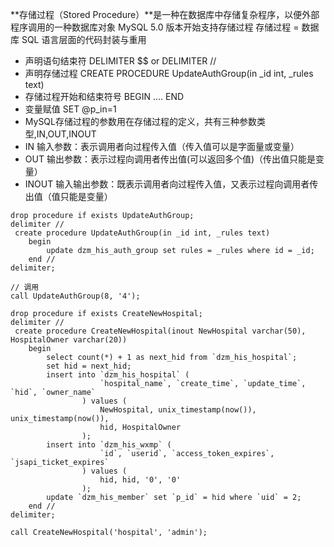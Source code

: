 **存储过程（Stored Procedure）**是一种在数据库中存储复杂程序，以便外部程序调用的一种数据库对象
MySQL 5.0 版本开始支持存储过程
存储过程 = 数据库 SQL 语言层面的代码封装与重用
 - 声明语句结束符 DELIMITER $$ or DELIMITER //
 - 声明存储过程 CREATE PROCEDURE UpdateAuthGroup(in _id int, _rules text)
 - 存储过程开始和结束符号 BEGIN .... END 
 - 变量赋值 SET @p_in=1
 - MySQL存储过程的参数用在存储过程的定义，共有三种参数类型,IN,OUT,INOUT
 - IN 输入参数：表示调用者向过程传入值（传入值可以是字面量或变量）
 - OUT 输出参数：表示过程向调用者传出值(可以返回多个值)（传出值只能是变量）
 - INOUT 输入输出参数：既表示调用者向过程传入值，又表示过程向调用者传出值（值只能是变量）

```
drop procedure if exists UpdateAuthGroup;
delimiter //
 create procedure UpdateAuthGroup(in _id int, _rules text)
    begin
        update dzm_his_auth_group set rules = _rules where id = _id;
    end //
delimiter;
```
```
// 调用
call UpdateAuthGroup(8, '4');
```

```
drop procedure if exists CreateNewHospital;
delimiter //
 create procedure CreateNewHospital(inout NewHospital varchar(50), HospitalOwner varchar(20))
    begin
        select count(*) + 1 as next_hid from `dzm_his_hospital`;
        set hid = next_hid;
        insert into `dzm_his_hospital` (
					`hospital_name`, `create_time`, `update_time`, `hid`, `owner_name`
				) values (
					NewHospital, unix_timestamp(now()), unix_timestamp(now()),
					hid, HospitalOwner
				);
        insert into `dzm_his_wxmp` (
					`id`, `userid`, `access_token_expires`, `jsapi_ticket_expires`
				) values (
					hid, hid, '0', '0'
				);
        update `dzm_his_member` set `p_id` = hid where `uid` = 2;
    end //
delimiter;

call CreateNewHospital('hospital', 'admin');
```
